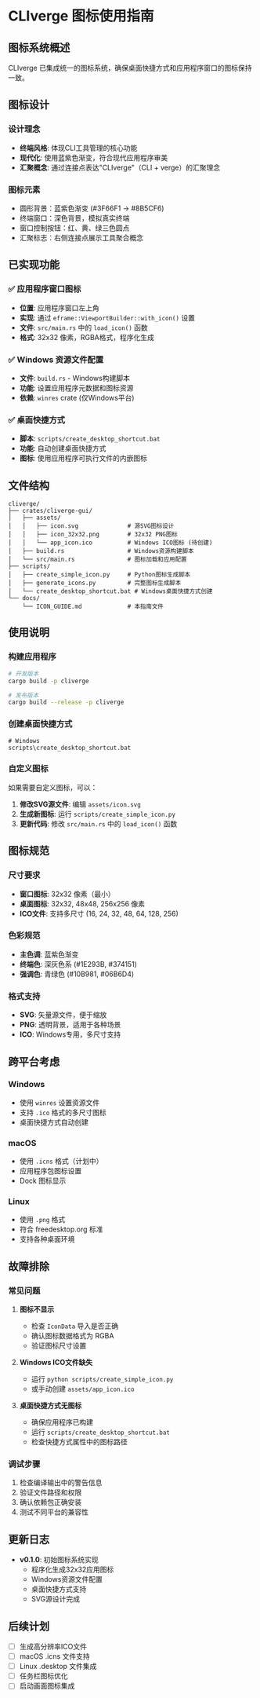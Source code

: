 # CLIverge 图标使用指南

## 图标系统概述

CLIverge 已集成统一的图标系统，确保桌面快捷方式和应用程序窗口的图标保持一致。

## 图标设计

### 设计理念
- **终端风格**: 体现CLI工具管理的核心功能
- **现代化**: 使用蓝紫色渐变，符合现代应用程序审美
- **汇聚概念**: 通过连接点表达"CLIverge"（CLI + verge）的汇聚理念

### 图标元素
- 圆形背景：蓝紫色渐变 (#3F66F1 → #8B5CF6)
- 终端窗口：深色背景，模拟真实终端
- 窗口控制按钮：红、黄、绿三色圆点
- 汇聚标志：右侧连接点展示工具聚合概念

## 已实现功能

### ✅ 应用程序窗口图标
- **位置**: 应用程序窗口左上角
- **实现**: 通过 `eframe::ViewportBuilder::with_icon()` 设置
- **文件**: `src/main.rs` 中的 `load_icon()` 函数
- **格式**: 32x32 像素，RGBA格式，程序化生成

### ✅ Windows 资源文件配置
- **文件**: `build.rs` - Windows构建脚本
- **功能**: 设置应用程序元数据和图标资源
- **依赖**: `winres` crate (仅Windows平台)

### ✅ 桌面快捷方式
- **脚本**: `scripts/create_desktop_shortcut.bat`
- **功能**: 自动创建桌面快捷方式
- **图标**: 使用应用程序可执行文件的内嵌图标

## 文件结构

```
cliverge/
├── crates/cliverge-gui/
│   ├── assets/
│   │   ├── icon.svg              # 源SVG图标设计
│   │   ├── icon_32x32.png        # 32x32 PNG图标
│   │   └── app_icon.ico          # Windows ICO图标 (待创建)
│   ├── build.rs                  # Windows资源构建脚本
│   └── src/main.rs               # 图标加载和应用配置
├── scripts/
│   ├── create_simple_icon.py     # Python图标生成脚本
│   ├── generate_icons.py         # 完整图标生成脚本
│   └── create_desktop_shortcut.bat # Windows桌面快捷方式创建
└── docs/
    └── ICON_GUIDE.md             # 本指南文件
```

## 使用说明

### 构建应用程序
```bash
# 开发版本
cargo build -p cliverge

# 发布版本
cargo build --release -p cliverge
```

### 创建桌面快捷方式
```batch
# Windows
scripts\create_desktop_shortcut.bat
```

### 自定义图标

如果需要自定义图标，可以：

1. **修改SVG源文件**: 编辑 `assets/icon.svg`
2. **生成新图标**: 运行 `scripts/create_simple_icon.py`
3. **更新代码**: 修改 `src/main.rs` 中的 `load_icon()` 函数

## 图标规范

### 尺寸要求
- **窗口图标**: 32x32 像素（最小）
- **桌面图标**: 32x32, 48x48, 256x256 像素
- **ICO文件**: 支持多尺寸 (16, 24, 32, 48, 64, 128, 256)

### 色彩规范
- **主色调**: 蓝紫色渐变
- **终端色**: 深灰色系 (#1E293B, #374151)
- **强调色**: 青绿色 (#10B981, #06B6D4)

### 格式支持
- **SVG**: 矢量源文件，便于缩放
- **PNG**: 透明背景，适用于各种场景
- **ICO**: Windows专用，多尺寸支持

## 跨平台考虑

### Windows
- 使用 `winres` 设置资源文件
- 支持 `.ico` 格式的多尺寸图标
- 桌面快捷方式自动创建

### macOS
- 使用 `.icns` 格式（计划中）
- 应用程序包图标设置
- Dock 图标显示

### Linux
- 使用 `.png` 格式
- 符合 freedesktop.org 标准
- 支持各种桌面环境

## 故障排除

### 常见问题

1. **图标不显示**
   - 检查 `IconData` 导入是否正确
   - 确认图标数据格式为 RGBA
   - 验证图标尺寸设置

2. **Windows ICO文件缺失**
   - 运行 `python scripts/create_simple_icon.py`
   - 或手动创建 `assets/app_icon.ico`

3. **桌面快捷方式无图标**
   - 确保应用程序已构建
   - 运行 `scripts/create_desktop_shortcut.bat`
   - 检查快捷方式属性中的图标路径

### 调试步骤

1. 检查编译输出中的警告信息
2. 验证文件路径和权限
3. 确认依赖包正确安装
4. 测试不同平台的兼容性

## 更新日志

- **v0.1.0**: 初始图标系统实现
  - 程序化生成32x32应用图标
  - Windows资源文件配置
  - 桌面快捷方式支持
  - SVG源设计完成

## 后续计划

- [ ] 生成高分辨率ICO文件
- [ ] macOS .icns 文件支持
- [ ] Linux .desktop 文件集成
- [ ] 任务栏图标优化
- [ ] 启动画面图标集成
